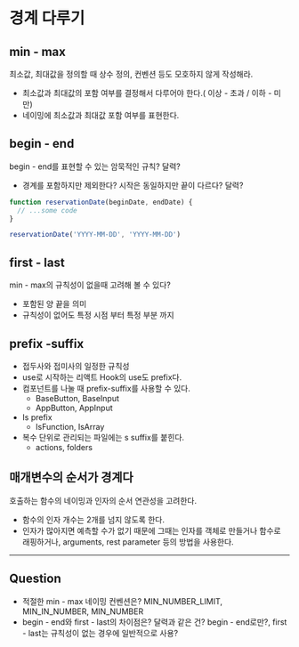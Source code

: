 # 경계 다루기

## min - max

최소값, 최대값을 정의할 때 상수 정의, 컨벤션 등도 모호하지 않게 작성해라.

- 최소값과 최대값의 포함 여부를 결정해서 다루어야 한다.( 이상 - 초과 / 이하 - 미만)
- 네이밍에 최소값과 최대값 포함 여부를 표현한다.

## begin - end

begin - end를 표현할 수 있는 암묵적인 규칙? 달력?

- 경계를 포함하지만 제외한다? 시작은 동일하지만 끝이 다르다? 달력?

```jsx
function reservationDate(beginDate, endDate) {
  // ...some code
}

reservationDate('YYYY-MM-DD', 'YYYY-MM-DD')
```

## first - last

min - max의 규칙성이 없을때 고려해 볼 수 있다?

- 포함된 양 끝을 의미
- 규칙성이 없어도 특정 시점 부터 특정 부분 까지

## prefix -suffix

- 접두사와 접미사의 일정한 규칙성
- use로 시작하는 리액트 Hook의 use도 prefix다.
- 컴포넌트를 나눌 때 prefix-suffix를 사용할 수 있다.
  - BaseButton, BaseInput
  - AppButton, AppInput
- Is prefix
  - IsFunction, IsArray
- 복수 단위로 관리되는 파일에는 s suffix를 붙힌다.
  - actions, folders

## 매개변수의 순서가 경계다

호출하는 함수의 네이밍과 인자의 순서 연관성을 고려한다.

- 함수의 인자 개수는 2개를 넘지 않도록 한다.
- 인자가 많아지면 예측할 수가 없기 때문에 그때는 인자를 객체로 만들거나 함수로 래핑하거나, arguments, rest parameter 등의 방법을 사용한다.

---

## Question

- 적절한 min - max 네이밍 컨벤션은?
  MIN_NUMBER_LIMIT, MIN_IN_NUMBER, MIN_NUMBER
- begin - end와 first - last의 차이점은?
  달력과 같은 건? begin - end로만?, first - last는 규칙성이 없는 경우에 일반적으로 사용?
